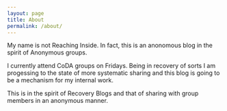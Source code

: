 ```yaml
---
layout: page
title: About
permalink: /about/
---
```


My name is not Reaching Inside.  In fact, this is an anonomous blog in the spirit of Anonymous groups.

I currently attend CoDA groups on Fridays.  Being in recovery of sorts I am progessing to the state of more systematic sharing and this blog is going to be a mechanism for my internal work.

This is in the spirit of Recovery Blogs and that of sharing with group members in an anonymous manner.


